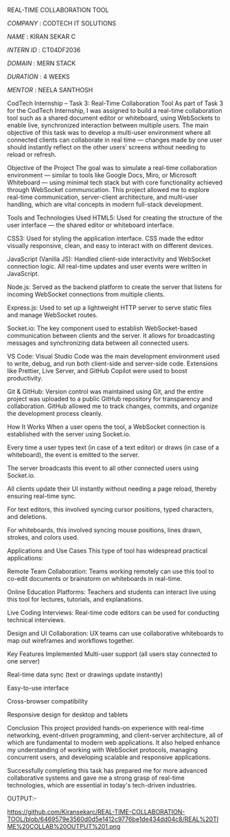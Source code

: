 REAL-TIME COLLABORATION TOOL

*COMPANY* : CODTECH IT SOLUTIONS

*NAME* : KIRAN SEKAR C

*INTERN ID* : CT04DF2036

*DOMAIN* : MERN STACK

*DURATION* : 4 WEEKS

*MENTOR* : NEELA SANTHOSH

CodTech Internship – Task 3: Real-Time Collaboration Tool
As part of Task 3 for the CodTech Internship, I was assigned to build a real-time collaboration tool such as a shared document editor or whiteboard, using WebSockets to enable live, synchronized interaction between multiple users. The main objective of this task was to develop a multi-user environment where all connected clients can collaborate in real time — changes made by one user should instantly reflect on the other users’ screens without needing to reload or refresh.

Objective of the Project
The goal was to simulate a real-time collaboration environment — similar to tools like Google Docs, Miro, or Microsoft Whiteboard — using minimal tech stack but with core functionality achieved through WebSocket communication. This project allowed me to explore real-time communication, server-client architecture, and multi-user handling, which are vital concepts in modern full-stack development.

Tools and Technologies Used
HTML5: Used for creating the structure of the user interface — the shared editor or whiteboard interface.

CSS3: Used for styling the application interface. CSS made the editor visually responsive, clean, and easy to interact with on different devices.

JavaScript (Vanilla JS): Handled client-side interactivity and WebSocket connection logic. All real-time updates and user events were written in JavaScript.

Node.js: Served as the backend platform to create the server that listens for incoming WebSocket connections from multiple clients.

Express.js: Used to set up a lightweight HTTP server to serve static files and manage WebSocket routes.

Socket.io: The key component used to establish WebSocket-based communication between clients and the server. It allows for broadcasting messages and synchronizing data between all connected users.

VS Code: Visual Studio Code was the main development environment used to write, debug, and run both client-side and server-side code. Extensions like Prettier, Live Server, and GitHub Copilot were used to boost productivity.

Git & GitHub: Version control was maintained using Git, and the entire project was uploaded to a public GitHub repository for transparency and collaboration. GitHub allowed me to track changes, commits, and organize the development process cleanly.

How It Works
When a user opens the tool, a WebSocket connection is established with the server using Socket.io.

Every time a user types text (in case of a text editor) or draws (in case of a whiteboard), the event is emitted to the server.

The server broadcasts this event to all other connected users using Socket.io.

All clients update their UI instantly without needing a page reload, thereby ensuring real-time sync.

For text editors, this involved syncing cursor positions, typed characters, and deletions.

For whiteboards, this involved syncing mouse positions, lines drawn, strokes, and colors used.

Applications and Use Cases
This type of tool has widespread practical applications:

Remote Team Collaboration: Teams working remotely can use this tool to co-edit documents or brainstorm on whiteboards in real-time.

Online Education Platforms: Teachers and students can interact live using this tool for lectures, tutorials, and explanations.

Live Coding Interviews: Real-time code editors can be used for conducting technical interviews.

Design and UI Collaboration: UX teams can use collaborative whiteboards to map out wireframes and workflows together.

Key Features Implemented
Multi-user support (all users stay connected to one server)

Real-time data sync (text or drawings update instantly)

Easy-to-use interface

Cross-browser compatibility

Responsive design for desktop and tablets

Conclusion
This project provided hands-on experience with real-time networking, event-driven programming, and client-server architecture, all of which are fundamental to modern web applications. It also helped enhance my understanding of working with WebSocket protocols, managing concurrent users, and developing scalable and responsive applications.

Successfully completing this task has prepared me for more advanced collaborative systems and gave me a strong grasp of real-time technologies, which are essential in today's tech-driven industries.

OUTPUT:-

https://github.com/Kiransekarc/REAL-TIME-COLLABORATION-TOOL/blob/6469579e3560d0d5e1412c9776be1de434dd04c8/REAL%20TIME%20COLLAB%20OUTPUT%201.png

